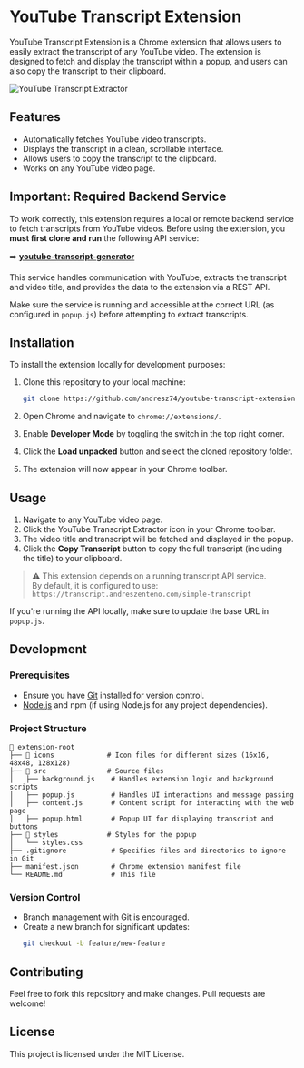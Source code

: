 # YouTube Transcript Extension

YouTube Transcript Extension is a Chrome extension that allows users to easily extract the transcript of any YouTube video. The extension is designed to fetch and display the transcript within a popup, and users can also copy the transcript to their clipboard.

![YouTube Transcript Extractor](https://objects-us-east-1.dream.io/az-assets/youtube-transcript-extension.png)

## Features

- Automatically fetches YouTube video transcripts.
- Displays the transcript in a clean, scrollable interface.
- Allows users to copy the transcript to the clipboard.
- Works on any YouTube video page.

## Important: Required Backend Service

To work correctly, this extension requires a local or remote backend service to fetch transcripts from YouTube videos. Before using the extension, you **must first clone and run** the following API service:

➡️ **[youtube-transcript-generator](https://github.com/andresz74/youtube-transcript-generator)**

This service handles communication with YouTube, extracts the transcript and video title, and provides the data to the extension via a REST API.

Make sure the service is running and accessible at the correct URL (as configured in `popup.js`) before attempting to extract transcripts.

## Installation

To install the extension locally for development purposes:

1. Clone this repository to your local machine:
    ```bash
    git clone https://github.com/andresz74/youtube-transcript-extension.git
    ```

2. Open Chrome and navigate to `chrome://extensions/`.

3. Enable **Developer Mode** by toggling the switch in the top right corner.

4. Click the **Load unpacked** button and select the cloned repository folder.

5. The extension will now appear in your Chrome toolbar.

## Usage

1. Navigate to any YouTube video page.
2. Click the YouTube Transcript Extractor icon in your Chrome toolbar.
3. The video title and transcript will be fetched and displayed in the popup.
4. Click the **Copy Transcript** button to copy the full transcript (including the title) to your clipboard.

> ⚠️ This extension depends on a running transcript API service.  
> By default, it is configured to use:  
> `https://transcript.andreszenteno.com/simple-transcript`

If you're running the API locally, make sure to update the base URL in `popup.js`.


## Development

### Prerequisites

- Ensure you have [Git](https://git-scm.com/) installed for version control.
- [Node.js](https://nodejs.org/) and npm (if using Node.js for any project dependencies).

### Project Structure

```
📁 extension-root
├── 📁 icons             # Icon files for different sizes (16x16, 48x48, 128x128)
├── 📁 src               # Source files
│   ├── background.js    # Handles extension logic and background scripts
│   ├── popup.js         # Handles UI interactions and message passing
│   ├── content.js       # Content script for interacting with the web page
│   ├── popup.html       # Popup UI for displaying transcript and buttons
├── 📁 styles            # Styles for the popup
│   └── styles.css
├── .gitignore           # Specifies files and directories to ignore in Git
├── manifest.json        # Chrome extension manifest file
└── README.md            # This file
```

### Version Control

- Branch management with Git is encouraged.
- Create a new branch for significant updates:
    ```bash
    git checkout -b feature/new-feature
    ```

## Contributing

Feel free to fork this repository and make changes. Pull requests are welcome!

## License

This project is licensed under the MIT License.
